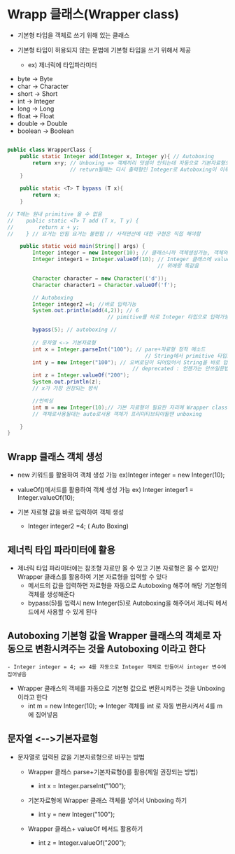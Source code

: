 # Wrapp 클래스(Wrapper class)

- 기본형 타입을 객체로 쓰기 위해 있는 클래스

- 기본형 타입이 허용되지 않는 문법에 기본형 타입을 쓰기 위해서 제공
    - ex) 제너릭에 타입파라미터
    
 * byte -> Byte
 * char -> Character
 * short -> Short
 * int -> Integer
 * long -> Long
 * float -> Float
 * double -> Double
 * boolean -> Boolean
 
```java

public class WrapperClass {
    public static Integer add(Integer x, Integer y){ // Autoboxing
        return x+y; // Unboxing => 객체끼리 덧셈이 안되는데 자동으로 기본자료형으로 변형되서 계산
                    // return될때는 다시 출력형인 Integer로 Autoboxing이 이루어짐
    }

    public static <T> T bypass (T x){
        return x;
    } 

// T에는 원내 primitive 올 수 없음
//    public static <T> T add (T x, T y) {
//        return x + y;
//    } // 요거는 안됨 요거는 불편함 // 사칙연산에 대한 구현은 직접 해야함

    public static void main(String[] args) {
        Integer integer = new Integer(10); // 클래스니까 객체생성가능, 객체의 초기화값 입력하는방식
        Integer integer1 = Integer.valueOf(10); // Integer 클래스에 valueof 라는 스태틱메소드를 사용
                                                // 위에랑 똑같음

        Character character = new Character(('d'));
        Character character1 = Character.valueOf('f');

        // Autoboxing
        Integer integer2 =4; //바로 입력가능
        System.out.println(add(4,2)); // 6
                                // pimitive를 바로 Integer 타입으로 입력가능하도록 Autoboxing

        bypass(5); // autoboxing // 
      
        // 문자열 <-> 기본자료형
        int x = Integer.parseInt("100"); // pare+자료형 정적 메소드
                                            // String에서 primitive 타입으로 변환해주는 메서드
        int y = new Integer("100"); // 오버로딩이 되어있어서 String을 바로 입력받을 수 있다.
                                        // deprecated : 언젠가는 안쓰일문법이니 알아두라우
        int z = Integer.valueOf("200");
        System.out.println(z);
        // x가 가장 권장되는 방식

        //언박싱
        int m = new Integer(10);// 기본 자료형이 필요한 자리에 Wrapper class 객체가 있을 경우 자동으로 unboxing이 이루어짐
        // 객체로사용될대는 auto로사용 객체가 프리미티브되야될땐 unboxing

    }
}
```
## Wrapp 클래스 객체 생성
- new 키워드를 활용하여 객체 생성 가능
    ex)Integer integer = new Integer(10);

- valueOf()메서드를 활용하여 객체 생성 가능
    ex) Integer integer1 = Integer.valueOf(10);
    
- 기본 자료형 값을 바로 입력하여 객체 생성
     - Integer integer2 =4; ( Auto Boxing)
     
         
## 제너릭 타입 파라미터에 활용

- 제너릭 타입 파라미터에는 참조형 자료만 올 수 있고 기본 자료형은 올 수 없지만 Wrapper 클래스를 활용하여 기본 자료형을 입력할 수 있다
    - 메서드의 값을 입력하면 자료형을 자동으로 Autoboxing 해주어 해당 기본형의 객체를 생성해준다
    - bypass(5)를 입력시 new Integer(5)로 Autoboxing을 해주어서 제너릭 메서드에서 사용할 수 있게 된다
   
    
## Autoboxing 기본형 값을 Wrapper 클래스의 객체로 자동으로 변환시켜주는 것을 Autoboxing 이라고 한다
    - Integer integer = 4; => 4를 자동으로 Integer 객체로 만들어서 integer 변수에 집어넣음

- Wrapper 클래스의 객체를 자동으로 기본형 값으로 변환시켜주는 것을 Unboxing 이라고 한다
    - int m = new Integer(10); => Integer 객체를 int 로 자동 변환시켜서 4를 m에 집어넣음
    
    
## 문자열 <-->기본자료형

- 문자열로 입력된 값을 기본자료형으로 바꾸는 방법
    - Wrapper 클래스 parse+기본자료형()를 활용(제일 권장되는 방법)
        - int x = Integer.parseInt("100");
    
    - 기본자료형에 Wrapper 클래스 객체를 넣어서 Unboxing 하기
        - int y = new Integer("100");
        
    - Wrapper 클래스+ valueOf 메서드 활용하기    
        - int z = Integer.valueOf("200");
